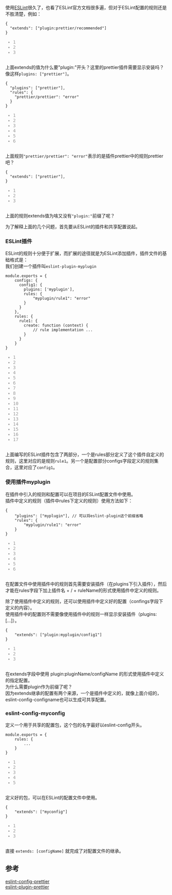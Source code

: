 <div id="article_content" class="article_content clearfix">
        <link rel="stylesheet" href="https://csdnimg.cn/release/blogv2/dist/mdeditor/css/editerView/kdoc_html_views-1a98987dfd.css">
        <link rel="stylesheet" href="https://csdnimg.cn/release/blogv2/dist/mdeditor/css/editerView/ck_htmledit_views-044f2cf1dc.css">
                <div id="content_views" class="markdown_views prism-atom-one-dark">
                    <svg xmlns="http://www.w3.org/2000/svg" style="display: none;">
                        <path stroke-linecap="round" d="M5,0 0,2.5 5,5z" id="raphael-marker-block" style="-webkit-tap-highlight-color: rgba(0, 0, 0, 0);"></path>
                    </svg>
                    <p>使用<a href="https://so.csdn.net/so/search?q=ESLint&amp;spm=1001.2101.3001.7020" target="_blank" class="hl hl-1" data-report-click="{&quot;spm&quot;:&quot;1001.2101.3001.7020&quot;,&quot;dest&quot;:&quot;https://so.csdn.net/so/search?q=ESLint&amp;spm=1001.2101.3001.7020&quot;,&quot;extra&quot;:&quot;{\&quot;searchword\&quot;:\&quot;ESLint\&quot;}&quot;}" data-tit="ESLint" data-pretit="eslint">ESLint</a>很久了，也看了ESLint官方文档很多遍，但对于ESLint配置的规则还是不胜清楚，例如：</p> 
<pre data-index="0" class="set-code-show prettyprint"><code class="prism language-javascript has-numbering" onclick="mdcp.copyCode(event)" style="position: unset;"><span class="token punctuation">{<!-- --></span>
  <span class="token string">"extends"</span><span class="token punctuation">:</span> <span class="token punctuation">[</span><span class="token string">"plugin:prettier/recommended"</span><span class="token punctuation">]</span>
<span class="token punctuation">}</span>
<div class="hljs-button {2}" data-title="复制"></div></code><ul class="pre-numbering" style=""><li style="color: rgb(153, 153, 153);">1</li><li style="color: rgb(153, 153, 153);">2</li><li style="color: rgb(153, 153, 153);">3</li></ul></pre> 
<p>上面extends的值为什么要"plugin:"开头？这里的prettier插件需要显示安装吗？像这样<code>plugins: ["prettier"]</code>。</p> 
<pre data-index="1" class="set-code-show prettyprint"><code class="prism language-javascript has-numbering" onclick="mdcp.copyCode(event)" style="position: unset;"><span class="token punctuation">{<!-- --></span>
  <span class="token string">"plugins"</span><span class="token punctuation">:</span> <span class="token punctuation">[</span><span class="token string">"prettier"</span><span class="token punctuation">]</span><span class="token punctuation">,</span>
  <span class="token string">"rules"</span><span class="token punctuation">:</span> <span class="token punctuation">{<!-- --></span>
    <span class="token string">"prettier/prettier"</span><span class="token punctuation">:</span> <span class="token string">"error"</span>
  <span class="token punctuation">}</span>
<span class="token punctuation">}</span>
<div class="hljs-button {2}" data-title="复制"></div></code><ul class="pre-numbering" style=""><li style="color: rgb(153, 153, 153);">1</li><li style="color: rgb(153, 153, 153);">2</li><li style="color: rgb(153, 153, 153);">3</li><li style="color: rgb(153, 153, 153);">4</li><li style="color: rgb(153, 153, 153);">5</li><li style="color: rgb(153, 153, 153);">6</li></ul></pre> 
<p>上面规则<code>"prettier/prettier": "error"</code>表示的是插件prettier中的规则prettier吧？</p> 
<pre data-index="2" class="set-code-show prettyprint"><code class="prism language-javascript has-numbering" onclick="mdcp.copyCode(event)" style="position: unset;"><span class="token punctuation">{<!-- --></span>
  <span class="token string">"extends"</span><span class="token punctuation">:</span> <span class="token punctuation">[</span><span class="token string">"prettier"</span><span class="token punctuation">]</span><span class="token punctuation">,</span>
<span class="token punctuation">}</span>
<div class="hljs-button {2}" data-title="复制"></div></code><ul class="pre-numbering" style=""><li style="color: rgb(153, 153, 153);">1</li><li style="color: rgb(153, 153, 153);">2</li><li style="color: rgb(153, 153, 153);">3</li></ul></pre> 
<p>上面的规则extends值为啥又没有<code>"plugin:"</code>前缀了呢？</p> 
<p>为了解释上面的几个问题，首先要从ESLint的插件和共享配置说起。</p> 
<h3><a name="t0"></a><a id="ESLint_27"></a>ESLint插件</h3> 
<p>ESLint的规则十分便于扩展，而扩展的途径就是为ESLint添加插件，插件文件的基础格式是：<br> 我们创建一个插件叫<code>eslint-plugin-myplugin</code></p> 
<pre data-index="3" class="prettyprint set-code-show"><code class="prism language-javascript has-numbering" onclick="mdcp.copyCode(event)" style="position: unset;">module<span class="token punctuation">.</span>exports <span class="token operator">=</span> <span class="token punctuation">{<!-- --></span>
	configs<span class="token punctuation">:</span> <span class="token punctuation">{<!-- --></span>
      config1<span class="token punctuation">:</span> <span class="token punctuation">{<!-- --></span>
        plugins<span class="token punctuation">:</span> <span class="token punctuation">[</span><span class="token string">'myplugin'</span><span class="token punctuation">]</span><span class="token punctuation">,</span>
        rules<span class="token punctuation">:</span> <span class="token punctuation">{<!-- --></span>
			<span class="token string">"myplugin/rule1"</span><span class="token punctuation">:</span> <span class="token string">"error"</span>
		<span class="token punctuation">}</span>
	  <span class="token punctuation">}</span>
    <span class="token punctuation">}</span><span class="token punctuation">,</span>
	rules<span class="token punctuation">:</span> <span class="token punctuation">{<!-- --></span>
	  rule1<span class="token punctuation">:</span> <span class="token punctuation">{<!-- --></span>
	    create<span class="token punctuation">:</span> <span class="token keyword">function</span> <span class="token punctuation">(</span>context<span class="token punctuation">)</span> <span class="token punctuation">{<!-- --></span>
	        <span class="token comment">// rule implementation ...</span>
	    <span class="token punctuation">}</span>
	  <span class="token punctuation">}</span>
	<span class="token punctuation">}</span>
<span class="token punctuation">}</span>
<div class="hljs-button {2}" data-title="复制"></div></code><ul class="pre-numbering" style=""><li style="color: rgb(153, 153, 153);">1</li><li style="color: rgb(153, 153, 153);">2</li><li style="color: rgb(153, 153, 153);">3</li><li style="color: rgb(153, 153, 153);">4</li><li style="color: rgb(153, 153, 153);">5</li><li style="color: rgb(153, 153, 153);">6</li><li style="color: rgb(153, 153, 153);">7</li><li style="color: rgb(153, 153, 153);">8</li><li style="color: rgb(153, 153, 153);">9</li><li style="color: rgb(153, 153, 153);">10</li><li style="color: rgb(153, 153, 153);">11</li><li style="color: rgb(153, 153, 153);">12</li><li style="color: rgb(153, 153, 153);">13</li><li style="color: rgb(153, 153, 153);">14</li><li style="color: rgb(153, 153, 153);">15</li><li style="color: rgb(153, 153, 153);">16</li><li style="color: rgb(153, 153, 153);">17</li></ul></pre> 
<p>上面编写的ESLint插件包含了两部分，一个是rules部分定义了这个插件自定义的规则，这里对应的是规则<code>rule1</code>。另一个是配置部分configs字段定义的规则集合，这里对应了<code>config1</code>。</p> 
<h3><a name="t1"></a><a id="myplugin_51"></a>使用插件myplugin</h3> 
<p>在插件中引入的规则和配置可以在项目的ESLint配置文件中使用。<br> 插件中定义的规则（插件中rules下定义的规则）使用方法如下：</p> 
<pre data-index="4" class="set-code-show prettyprint"><code class="prism language-javascript has-numbering" onclick="mdcp.copyCode(event)" style="position: unset;"><span class="token punctuation">{<!-- --></span>
	<span class="token string">"plugins"</span><span class="token punctuation">:</span> <span class="token punctuation">[</span><span class="token string">"myplugin"</span><span class="token punctuation">]</span><span class="token punctuation">,</span> <span class="token comment">// 可以将eslint-plugin这个前缀省略</span>
	<span class="token string">"rules"</span><span class="token punctuation">:</span> <span class="token punctuation">{<!-- --></span>
		<span class="token string">"myplugin/rule1"</span><span class="token punctuation">:</span> <span class="token string">"error"</span>
	<span class="token punctuation">}</span>
<span class="token punctuation">}</span>
<div class="hljs-button {2}" data-title="复制"></div></code><ul class="pre-numbering" style=""><li style="color: rgb(153, 153, 153);">1</li><li style="color: rgb(153, 153, 153);">2</li><li style="color: rgb(153, 153, 153);">3</li><li style="color: rgb(153, 153, 153);">4</li><li style="color: rgb(153, 153, 153);">5</li><li style="color: rgb(153, 153, 153);">6</li></ul></pre> 
<p>在配置文件中使用插件中的规则首先需要安装插件（在plugins下引入插件），然后才能在rules字段下加上插件名 + / + ruleName的形式使用插件中定义的规则。</p> 
<p>除了使用插件中定义的规则，还可以使用插件中定义好的配置（confings字段下定义的内容）。<br> 使用插件中的配置则不需要像使用插件中的规则一样显示安装插件（plugins: […]）。</p> 
<pre data-index="5" class="set-code-show prettyprint"><code class="prism language-javascript has-numbering" onclick="mdcp.copyCode(event)" style="position: unset;"><span class="token punctuation">{<!-- --></span>
	<span class="token string">"extends"</span><span class="token punctuation">:</span> <span class="token punctuation">[</span><span class="token string">"plugin:myplugin/config1"</span><span class="token punctuation">]</span>
<span class="token punctuation">}</span>
<div class="hljs-button {2}" data-title="复制"></div></code><ul class="pre-numbering" style=""><li style="color: rgb(153, 153, 153);">1</li><li style="color: rgb(153, 153, 153);">2</li><li style="color: rgb(153, 153, 153);">3</li></ul></pre> 
<p>在extends字段中使用 plugin:pluginName/configName 的形式使用插件中定义的指定配置。<br> 为什么需要plugin作为前缀了呢？<br> 因为extends继承的配置有两个来源，一个是插件中定义的，就像上面介绍的，eslint-config-configname也可以生成可共享配置。</p> 
<h3><a name="t2"></a><a id="eslintconfigmyconfig_74"></a>eslint-config-myconfig</h3> 
<p>定义一个用于共享的配置包，这个包的名字最好以eslint-config开头。</p> 
<pre data-index="6" class="set-code-show prettyprint"><code class="prism language-javascript has-numbering" onclick="mdcp.copyCode(event)" style="position: unset;">module<span class="token punctuation">.</span>exports <span class="token operator">=</span> <span class="token punctuation">{<!-- --></span>
	rules<span class="token punctuation">:</span> <span class="token punctuation">{<!-- --></span>
		<span class="token operator">...</span>
	<span class="token punctuation">}</span>
<span class="token punctuation">}</span>
<div class="hljs-button {2}" data-title="复制"></div></code><ul class="pre-numbering" style=""><li style="color: rgb(153, 153, 153);">1</li><li style="color: rgb(153, 153, 153);">2</li><li style="color: rgb(153, 153, 153);">3</li><li style="color: rgb(153, 153, 153);">4</li><li style="color: rgb(153, 153, 153);">5</li></ul></pre> 
<p>定义好的包，可以在ESLint的配置文件中使用。</p> 
<pre data-index="7" class="set-code-show prettyprint"><code class="prism language-javascript has-numbering" onclick="mdcp.copyCode(event)" style="position: unset;"><span class="token punctuation">{<!-- --></span>
	<span class="token string">"extends"</span><span class="token punctuation">:</span> <span class="token punctuation">[</span><span class="token string">"myconfig"</span><span class="token punctuation">]</span>
<span class="token punctuation">}</span>
<div class="hljs-button {2}" data-title="复制"></div></code><ul class="pre-numbering" style=""><li style="color: rgb(153, 153, 153);">1</li><li style="color: rgb(153, 153, 153);">2</li><li style="color: rgb(153, 153, 153);">3</li></ul></pre> 
<p>直接 <code>extends: [configName]</code> 就完成了对配置文件的继承。</p> 
<h2><a name="t3"></a><a id="_91"></a>参考</h2> 
<p><a href="https://github.com/prettier/eslint-config-prettier/blob/main/index.js">eslint-config-prettier</a><br> <a href="https://github.com/prettier/eslint-plugin-prettier/blob/master/eslint-plugin-prettier.js">eslint-plugin-prettier</a></p>
                </div><div><div></div></div>
                <link href="https://csdnimg.cn/release/blogv2/dist/mdeditor/css/editerView/markdown_views-f23dff6052.css" rel="stylesheet">
                <link href="https://csdnimg.cn/release/blogv2/dist/mdeditor/css/style-c216769e99.css" rel="stylesheet">
        </div>